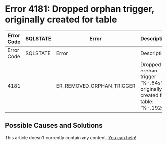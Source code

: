 
# Error 4181: Dropped orphan trigger, originally created for table


| Error Code | SQLSTATE | Error | Description |
| --- | --- | --- | --- |
| Error Code | SQLSTATE | Error | Description |
| 4181 |  | ER_REMOVED_ORPHAN_TRIGGER | Dropped orphan trigger '%-.64s', originally created for table: '%-.192s' |




## Possible Causes and Solutions


This article doesn't currently contain any content. [You can help!](/en/writing-and-editing-knowledge-base-articles/)

